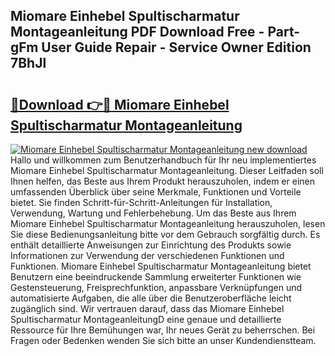 ## Miomare Einhebel Spultischarmatur Montageanleitung PDF Download Free - Part-gFm User Guide Repair - Service Owner Edition 7BhJl

# <h2><a href="http://df6vc6.blite.top/?on=Miomare+Einhebel+Spultischarmatur+Montageanleitung">🔗Download 👉🔴 Miomare Einhebel Spultischarmatur Montageanleitung</a></h2>

[![Miomare Einhebel Spultischarmatur Montageanleitung new download](https://i.imgur.com/lujVjoI.png)](http://df6vc6.blite.top/?on=Miomare+Einhebel+Spultischarmatur+Montageanleitung)
Hallo und willkommen zum Benutzerhandbuch für Ihr neu implementiertes Miomare Einhebel Spultischarmatur Montageanleitung. Dieser Leitfaden soll Ihnen helfen, das Beste aus Ihrem Produkt herauszuholen, indem er einen umfassenden Überblick über seine Merkmale, Funktionen und Vorteile bietet. Sie finden Schritt-für-Schritt-Anleitungen für Installation, Verwendung, Wartung und Fehlerbehebung. Um das Beste aus Ihrem Miomare Einhebel Spultischarmatur Montageanleitung herauszuholen, lesen Sie diese Bedienungsanleitung bitte vor dem Gebrauch sorgfältig durch. Es enthält detaillierte Anweisungen zur Einrichtung des Produkts sowie Informationen zur Verwendung der verschiedenen Funktionen und Funktionen. Miomare Einhebel Spultischarmatur Montageanleitung bietet Benutzern eine beeindruckende Sammlung erweiterter Funktionen wie Gestensteuerung, Freisprechfunktion, anpassbare Verknüpfungen und automatisierte Aufgaben, die alle über die Benutzeroberfläche leicht zugänglich sind. Wir vertrauen darauf, dass das Miomare Einhebel Spultischarmatur MontageanleitungD eine genaue und detaillierte Ressource für Ihre Bemühungen war, Ihr neues Gerät zu beherrschen. Bei Fragen oder Bedenken wenden Sie sich bitte an unser Kundendienstteam.
